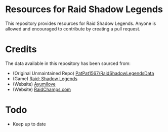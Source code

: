 # Resources for Raid Shadow Legends

This repository provides resources for Raid Shadow Legends. Anyone is allowed and encouraged to contribute by creating a pull request.

# Credits

The data available in this repository has been sourced from:

* (Original Unmaintained Repo) [PatPat1567/RaidShadowLegendsData](https://github.com/PatPat1567/RaidShadowLegendsData)
* (Game) [Raid: Shadow Legends](https://plarium.com/en/mobile-games/raid-shadow-legends/)
* (Website) [Ayumilove](https://ayumilove.net/raid-shadow-legends-guide/)
* (Website) [RaidChamps.com](https://raidchamps.com)

# Todo

* Keep up to date

